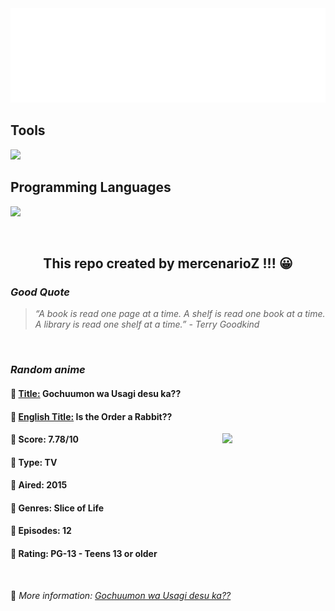 
<img src="svg/nai.svg" />

<p>
  <h2>Tools</h2>
  <a href="https://skillicons.dev">
    <img src="https://skillicons.dev/icons?i=git,bash,vim,ubuntu,tensorflow,pytorch,docker,raspberrypi" />
  </a>

  <br />

  <h2>Programming Languages</h2>

  <a href="https://skillicons.dev">
    <img src="https://skillicons.dev/icons?i=python,c,cpp" />
  </a>
</p>

<br />

<h2 align="center">This repo created by mercenarioZ !!! 😀</h2>
<h3><i>Good Quote</i></h3>

<blockquote>
<i>
“A book is read one page at a time. A shelf is read one book at a time. A library is read one shelf at a time.” - Terry Goodkind
</i>
</blockquote>

<br />

<h3><i>Random anime</i></h3>

<h4>
  <strong>🥭 <u>Title:</u></strong> Gochuumon wa Usagi desu ka??
</h4>

<h4>🌿 <u>English Title:</u> Is the Order a Rabbit??</h4>

<img align="right" width="165" src=https://cdn.myanimelist.net/images/anime/8/76702.jpg />

<h4>🌱 Score: 7.78/10</h4>

<h4>🌲 Type: TV</h4>

<h4>🌴 Aired: 2015</h4>

<h4>🌵 Genres: Slice of Life</h4>

<h4>🥑 Episodes: 12</h4>

<h4>🍏 Rating: PG-13 - Teens 13 or older</h4>

<br />

🍂 *More information: [Gochuumon wa Usagi desu ka??](https://myanimelist.net/anime/29787/Gochuumon_wa_Usagi_desu_ka)*
    